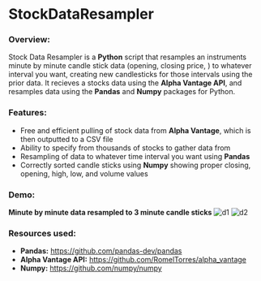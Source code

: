 # StockDataResampler

### Overview:
Stock Data Resampler is a **Python** script that resamples an instruments minute by minute candle stick data (opening, closing price, ) to whatever interval you want, creating new candlesticks for those intervals using the prior data. It recieves a stocks data using the **Alpha Vantage API**, and resamples data using the **Pandas** and **Numpy** packages for Python.

### Features:
* Free and efficient pulling of stock data from **Alpha Vantage**, which is then outputted to a CSV file
* Ability to specify from thousands of stocks to gather data from
* Resampling of data to whatever time interval you want using **Pandas**
* Correctly sorted candle sticks using **Numpy** showing proper closing, opening, high, low, and volume values

### Demo:
**Minute by minute data resampled to 3 minute candle sticks**
![d1](https://user-images.githubusercontent.com/66835262/92043859-f57a0980-ed4a-11ea-89ed-b7b8a3757b0d.png)
![d2](https://user-images.githubusercontent.com/66835262/92043912-12aed800-ed4b-11ea-8709-c5fb25d1e7d6.png)

### Resources used:
* **Pandas:** https://github.com/pandas-dev/pandas
* **Alpha Vantage API:** https://github.com/RomelTorres/alpha_vantage
* **Numpy:** https://github.com/numpy/numpy
